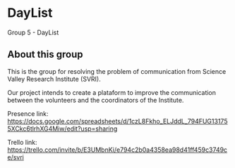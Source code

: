 # DayList
Group 5 - DayList

## About this group
This is the group for resolving the problem of communication from Science Valley Research Institute (SVRI).

Our project intends to create a plataform to improve the communication between the volunteers and the coordinators of the Institute.

Presence link: https://docs.google.com/spreadsheets/d/1czL8Fkho_ELJddL_794FUG131755XCkc6tlrhXG4Miw/edit?usp=sharing

Trello link: https://trello.com/invite/b/E3UMbnKi/e794c2b0a4358ea98d41ff459c3749ce/svri
